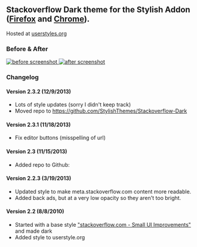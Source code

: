 ## Stackoverflow Dark theme for the Stylish Addon ([Firefox](https://addons.mozilla.org/en-US/firefox/addon/2108/) and [Chrome](https://chrome.google.com/extensions/detail/fjnbnpbmkenffdnngjfgmeleoegfcffe)).

Hosted at [userstyles.org](http://userstyles.org/styles/35345)

### Before & After

 [ ![before screenshot](http://StylishThemes.github.com/Stackoverflow-Dark/images/before_th.jpg) ](http://StylishThemes.github.com/Stackoverflow-Dark/images/before.jpg)
 [ ![after screenshot](http://StylishThemes.github.com/Stackoverflow-Dark/images/after_th.jpg) ](http://StylishThemes.github.com/Stackoverflow-Dark/images/after.jpg)

### **Changelog**

#### Version 2.3.2 (12/9/2013)

* Lots of style updates (sorry I didn't keep track)
* Moved repo to https://github.com/StylishThemes/Stackoverflow-Dark

#### Version 2.3.1 (11/18/2013)

* Fix editor buttons (misspelling of url)

#### Version 2.3 (11/15/2013)

* Added repo to Github:

#### Version 2.2.3 (3/19/2013)

* Updated style to make meta.stackoverflow.com content more readable.
* Added back ads, but at a very low opacity so they aren't too bright.

#### Version 2.2 (8/8/2010)

* Started with a base style ["stackoverflow.com - Small UI Improvements"](http://userstyles.org/styles/10675) and made dark
* Added style to userstyle.org
